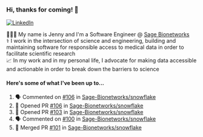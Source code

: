 ### Hi, thanks for coming! 👋
[![LinkedIn](https://img.shields.io/badge/-Jenny_V._Medina-0A66C2?style=flat-square?&logo=LinkedIn&logoColor=white)](https://www.linkedin.com/in/jenny-v-medina-a53a0332/)

👩🏻‍💻 My name is Jenny and I'm a Software Engineer @ [Sage Bionetworks](https://sagebionetworks.org/)\
⚕️ I work in the intersection of science and engineering, building and maintaining software for responsible access to medical data in order to facilitate scientific research\
📈 In my work and in my personal life, I advocate for making data accessible and actionable in order to break down the barriers to science

#### Here's some of what I've been up to...

<!--START_SECTION:activity-->
1. 🗣 Commented on [#106](https://github.com/Sage-Bionetworks/snowflake/pull/106#issuecomment-2605848325) in [Sage-Bionetworks/snowflake](https://github.com/Sage-Bionetworks/snowflake)
2. 💪 Opened PR [#106](https://github.com/Sage-Bionetworks/snowflake/pull/106) in [Sage-Bionetworks/snowflake](https://github.com/Sage-Bionetworks/snowflake)
3. 💪 Opened PR [#103](https://github.com/Sage-Bionetworks/snowflake/pull/103) in [Sage-Bionetworks/snowflake](https://github.com/Sage-Bionetworks/snowflake)
4. 🗣 Commented on [#100](https://github.com/Sage-Bionetworks/snowflake/pull/100#issuecomment-2585038399) in [Sage-Bionetworks/snowflake](https://github.com/Sage-Bionetworks/snowflake)
5. 🎉 Merged PR [#101](https://github.com/Sage-Bionetworks/snowflake/pull/101) in [Sage-Bionetworks/snowflake](https://github.com/Sage-Bionetworks/snowflake)
<!--END_SECTION:activity-->
